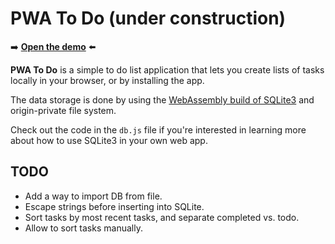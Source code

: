 # PWA To Do (under construction)

➡️ **[Open the demo](https://microsoftedge.github.io/Demos/pwa-to-do/)** ⬅️

**PWA To Do** is a simple to do list application that lets you create lists of tasks locally in your browser, or by installing the app.

The data storage is done by using the [WebAssembly build of SQLite3](https://sqlite.org/wasm/) and origin-private file system.

Check out the code in the `db.js` file if you're interested in learning more about how to use SQLite3 in your own web app.

## TODO

* Add a way to import DB from file.
* Escape strings before inserting into SQLite.
* Sort tasks by most recent tasks, and separate completed vs. todo.
* Allow to sort tasks manually.
